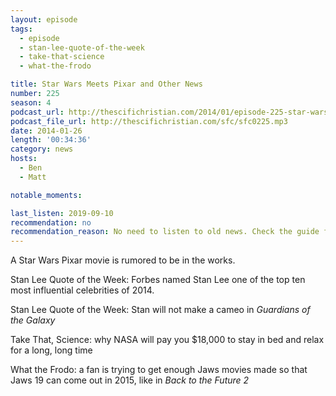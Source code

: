 ```yaml
---
layout: episode
tags:
  - episode
  - stan-lee-quote-of-the-week
  - take-that-science
  - what-the-frodo

title: Star Wars Meets Pixar and Other News
number: 225
season: 4
podcast_url: http://thescifichristian.com/2014/01/episode-225-star-wars-meets-pixar-and-other-news/
podcast_file_url: http://thescifichristian.com/sfc/sfc0225.mp3
date: 2014-01-26
length: '00:34:36'
category: news
hosts:
  - Ben
  - Matt

notable_moments:

last_listen: 2019-09-10
recommendation: no
recommendation_reason: No need to listen to old news. Check the guide for what's interesting in hindsight.|Any notable feedback is included in the guide.
---
```

A Star Wars Pixar movie is rumored to be in the works.

Stan Lee Quote of the Week: Forbes named Stan Lee one of the top ten most influential celebrities of 2014.

Stan Lee Quote of the Week: Stan will not make a cameo in <i class="work-title">Guardians of the Galaxy</i>

Take That, Science: why NASA will pay you $18,000 to stay in bed and relax for a long, long time 

What the Frodo: a fan is trying to get enough Jaws movies made so that Jaws 19 can come out in 2015, like in <i class="work-title">Back to the Future 2</i>